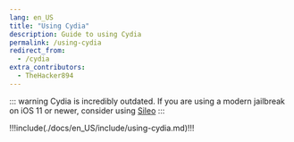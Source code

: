 ```yaml
---
lang: en_US
title: "Using Cydia"
description: Guide to using Cydia
permalink: /using-cydia
redirect_from:
  - /cydia
extra_contributors:
  - TheHacker894
---
```


::: warning
Cydia is incredibly outdated. If you are using a modern jailbreak on iOS 11 or newer, consider using [Sileo](/installing-sileo)
:::

!!!include(./docs/en_US/include/using-cydia.md)!!!